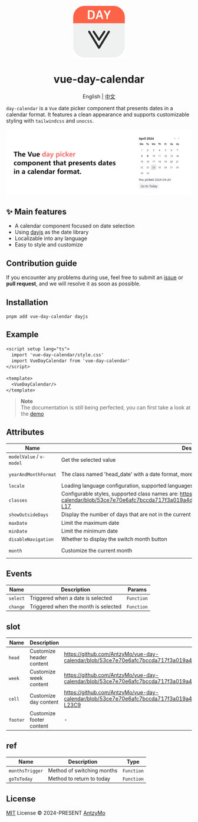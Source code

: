 <p align=center>
<a href="https://github.com/AntzyMo/vue-day-calendar"><img src="./logo.svg" width="140"/></a>
</p>

<h1 align="center">
vue-day-calendar
</h1>

<p align="center">
English | <a href="../../README-CN.md">中文</a>
</p>

`day-calendar` is a `Vue` date picker component that presents dates in a calendar format. It features a clean appearance and supports customizable styling with `tailwindcss` and `unocss`.

![screenshot](./screenshot.png)

## ✨ Main features
-  A calendar component focused on date selection
-  Using [dayjs](https://dayjs.gitee.io/en) as the date library
-  Localizable into any language
-  Easy to style and customize

## Contribution guide
If you encounter any problems during use, feel free to submit an [issue](https://github.com/AntzyMo/vue-day-calendar/issues) or **pull request**, and we will resolve it as soon as possible.

## Installation
```shell
pnpm add vue-day-calendar dayjs
```

## Example
```vue
<script setup lang="ts">
  import 'vue-day-calendar/style.css'
  import VueDayCalendar from 'vue-day-calendar'
</script>

<template>
  <VueDayCalendar/>
</template>
```

> **Note**  
> The documentation is still being perfected, you can first take a look at the [demo](https://github.com/AntzyMo/vue-day-calendar/tree/main/example/src/components)

## Attributes
| Name | Description | Type | Default
| ----- | ---- | ----| --- |
| `modelValue` / `v-model` | Get the selected value | `string` | - |
| `yearAndMonthFormat` | The class named 'head_date' with a date format, more formats at: https://day.js.org/docs/en/display/format | `string` | `MMMM YYYY` |
| `locale` | Loading language configuration, supported languages: https://github.com/iamkun/dayjs/tree/dev/src/locale | `ILocale` | `en` |
| `classes` | Configurable styles, supported class names are: https://github.com/AntzyMo/vue-day-calendar/blob/53ce7e70e6afc7bccda717f3a019a4dbbed5ec6b/packages/vueDayCalendar/src/types.ts#L3-L17 | `Partial<classesTypes>` | - |
| `showOutsideDays` | Display the number of days that are not in the current month | `boolean` | `false` |
| `maxDate` | Limit the maximum date | `Date` / `Dayjs` | - |
| `minDate` | Limit the minimum date | `Date` / `Dayjs` | - |
| `disableNavigation` | Whether to display the switch month button | `boolean` | - |
| `month` | Customize the current month | `string` / `Date` / `Dayjs` | `new Date()` |

## Events
| Name | Description | Params
| ----- | ---- | ----|
| `select` | Triggered when a date is selected | `Function` |
| `change` | Triggered when the month is selected |`Function` |
## slot
| Name | Description | Params 
| ----- | ---- | ----|  
| `head` | Customize header content | https://github.com/AntzyMo/vue-day-calendar/blob/53ce7e70e6afc7bccda717f3a019a4dbbed5ec6b/packages/vueDayCalendar/src/vueDayCalendar.vue#L21 | 
| `week` | Customize week content | https://github.com/AntzyMo/vue-day-calendar/blob/53ce7e70e6afc7bccda717f3a019a4dbbed5ec6b/packages/vueDayCalendar/src/vueDayCalendar.vue#L22 | 
| `cell` | Customize day content | https://github.com/AntzyMo/vue-day-calendar/blob/53ce7e70e6afc7bccda717f3a019a4dbbed5ec6b/packages/vueDayCalendar/src/vueDayCalendar.vue#L23C5-L23C9 | 
| `footer` | Customize footer content | - | 

## ref
| Name | Description | Type 
| ----- | ---- | ----|  
| `monthsTrigger` | Method of switching months | `Function` | 
| `goToToday` | Method to return to today | `Function` | 

## License
[MIT](./LICENSE) License &copy; 2024-PRESENT [AntzyMo](https://github.com/AntzyMo)



